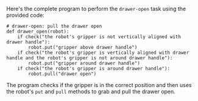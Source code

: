 Here's the complete program to perform the `drawer-open` task using the provided code:

```
# drawer-open: pull the drawer open
def drawer_open(robot):
    if check("the robot's gripper is not vertically aligned with drawer handle"):
        robot.put("gripper above drawer handle")
    if check("the robot's gripper is vertically aligned with drawer handle and the robot's gripper is not around drawer handle"):
        robot.put("gripper around drawer handle")
    if check("the robot's gripper is around drawer handle"):
        robot.pull("drawer open")
```

The program checks if the gripper is in the correct position and then uses the robot's `put` and `pull` methods to grab and pull the drawer open.